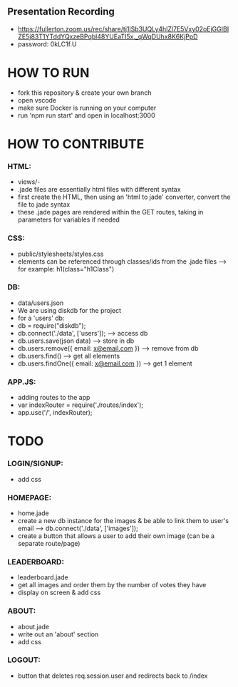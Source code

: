 ## Presentation Recording
- https://fullerton.zoom.us/rec/share/tj1lSb3UQLy4hlZl7E5Vxy02oEjGGIBIZE5j83T1YTddYQxzeBPqbl48YUEaTI5x._qWqDUhx8K6KjPpD
- password: 0kLC1f.U

# HOW TO RUN
- fork this repository & create your own branch
- open vscode
- make sure Docker is running on your computer
- run 'npm run start' and open in localhost:3000

# HOW TO CONTRIBUTE
### HTML:
- views/-
- .jade files are essentially html files with different syntax
- first create the HTML, then using an 'html to jade' converter, convert the file to jade syntax
- these .jade pages are rendered within the GET routes, taking in parameters for variables if needed
### CSS:
- public/stylesheets/styles.css
- elements can be referenced through classes/ids from the .jade files --> for example: h1(class="h1Class")
### DB:
- data/users.json
- We are using diskdb for the project
- for a 'users' db:
- db = require("diskdb");
- db.connect('./data', ['users']); --> access db
- db.users.save(json data) --> store in db
- db.users.remove({ email: x@email.com }) --> remove from db
- db.users.find() --> get all elements
- db.users.findOne({ email: x@email.com }) --> get 1 element
### APP.JS:
- adding routes to the app
- var indexRouter = require('./routes/index'); 
- app.use('/', indexRouter);

# TODO
### LOGIN/SIGNUP:
- add css
### HOMEPAGE:
- home.jade
- create a new db instance for the images & be able to link them to user's email --> db.connect('./data', ['images']);
- create a button that allows a user to add their own image (can be a separate route/page)
### LEADERBOARD: 
- leaderboard.jade
- get all images and order them by the number of votes they have
- display on screen & add css
### ABOUT:
- about.jade
- write out an 'about' section
- add css
### LOGOUT:
- button that deletes req.session.user and redirects back to /index
